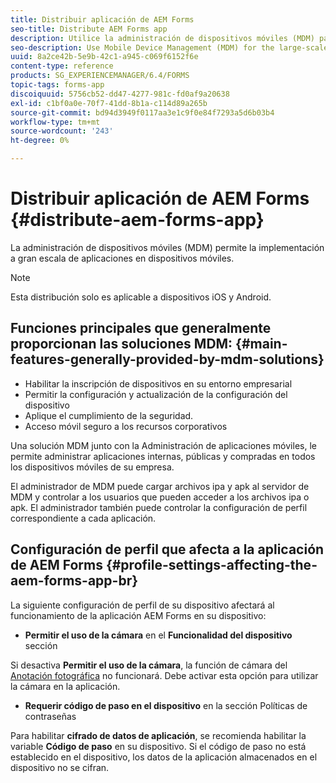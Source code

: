 ```yaml
---
title: Distribuir aplicación de AEM Forms
seo-title: Distribute AEM Forms app
description: Utilice la administración de dispositivos móviles (MDM) para la implementación a gran escala de aplicaciones en dispositivos móviles.
seo-description: Use Mobile Device Management (MDM) for the large-scale deployment of apps on mobile devices.
uuid: 8a2ce42b-5e9b-42c1-a945-c069f6152f6e
content-type: reference
products: SG_EXPERIENCEMANAGER/6.4/FORMS
topic-tags: forms-app
discoiquuid: 5756cb52-dd47-4277-981c-fd0af9a20638
exl-id: c1bf0a0e-70f7-41dd-8b1a-c114d89a265b
source-git-commit: bd94d3949f0117aa3e1c9f0e84f7293a5d6b03b4
workflow-type: tm+mt
source-wordcount: '243'
ht-degree: 0%

---
```


# Distribuir aplicación de AEM Forms {#distribute-aem-forms-app}

La administración de dispositivos móviles (MDM) permite la implementación a gran escala de aplicaciones en dispositivos móviles.

>[!NOTE]
>
>Esta distribución solo es aplicable a dispositivos iOS y Android.

## Funciones principales que generalmente proporcionan las soluciones MDM: {#main-features-generally-provided-by-mdm-solutions}

* Habilitar la inscripción de dispositivos en su entorno empresarial
* Permitir la configuración y actualización de la configuración del dispositivo
* Aplique el cumplimiento de la seguridad.
* Acceso móvil seguro a los recursos corporativos

Una solución MDM junto con la Administración de aplicaciones móviles, le permite administrar aplicaciones internas, públicas y compradas en todos los dispositivos móviles de su empresa.

El administrador de MDM puede cargar archivos ipa y apk al servidor de MDM y controlar a los usuarios que pueden acceder a los archivos ipa o apk. El administrador también puede controlar la configuración de perfil correspondiente a cada aplicación.

## Configuración de perfil que afecta a la aplicación de AEM Forms {#profile-settings-affecting-the-aem-forms-app-br}

La siguiente configuración de perfil de su dispositivo afectará al funcionamiento de la aplicación AEM Forms en su dispositivo:

* **Permitir el uso de la cámara** en el **Funcionalidad del dispositivo** sección

Si desactiva **Permitir el uso de la cámara**, la función de cámara del [Anotación fotográfica](/help/forms/using/add-attachments.md) no funcionará. Debe activar esta opción para utilizar la cámara en la aplicación.

* **Requerir código de paso en el dispositivo** en la sección Políticas de contraseñas

Para habilitar **cifrado de datos de aplicación**, se recomienda habilitar la variable **Código de paso** en su dispositivo. Si el código de paso no está establecido en el dispositivo, los datos de la aplicación almacenados en el dispositivo no se cifran.
